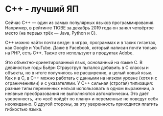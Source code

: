 # C++ - лучший ЯП
Сейчас С++ — один из самых популярных языков программирования. Например, в рейтинге TIOBE
за декабрь 2019 года он занял четвёртое место (на первых трёх — Java, Python и C).

С++ можно найти почти везде: в играх, программах и в таких гигантах, как Google и YouTube. 
Даже в Facebook, который написан почти только на PHP, есть С++. Также его используют в продуктах Adobe.

Это объектно-ориентированный язык, основанный на языке С. В девяностые годы Бьёрн Страуструп пытался добавить 
в С классы и объекты, но в итоге получилось не расширение, а целый новый язык. Как и в С,
 в С++ можно работать с данными на низком уровне (хотя и с ограничениями) и с указателями.
У С++ сильная (строгая) типизация: разные типы переменных нельзя использовать в одном выражении,
 а неявные преобразования не выполняются автоматически. Это даёт уверенность, что «всё пойдёт по плану»
 и переменные не поведут себя неожиданно. 
С другой стороны, за эту уверенность приходится платить гибкостью языка.


